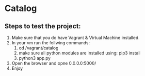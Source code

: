 # Catalog

## Steps to test the project:
1. Make sure that you do have Vagrant & Virtual Machine installed.
2. In your vm run the follwing commands:
    1. cd /vagrant/catalog
    2. make sure all python modules are installed using: pip3 install <module name>
    3. python3 app.py
3. Open the browser and opne 0.0.0.0:5000/
4. Enjoy

  
